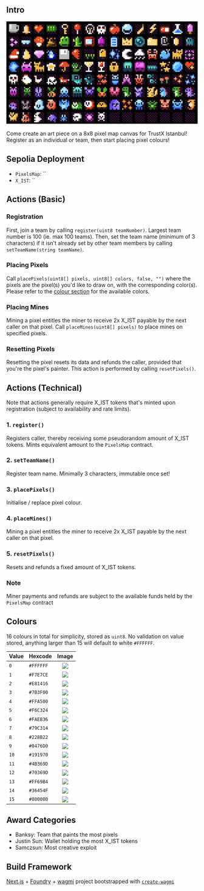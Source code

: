 ## Intro
![Pixel Art](./pic.jpg)

Come create an art piece on a 8x8 pixel map canvas for TrustX Istanbul! Register as an individual or team, then start placing pixel colours!

## Sepolia Deployment
- `PixelsMap`: ``
- `X_IST`: ``

## Actions (Basic)

### Registration
First, join a team by calling `register(uint8 teamNumber)`. Largest team number is 100 (ie. max 100 teams). Then, set the team name (minimum of 3 characters) if it isn't already set by other team members by calling `setTeamName(string teamName)`.

### Placing Pixels
Call `placePixels(uint8[] pixels, uint8[] colors, false, "")` where the pixels are the pixel(s) you'd like to draw on, with the corresponding color(s). Please refer to the [colour section](#Colors) for the available colors.

### Placing Mines
Mining a pixel entitles the miner to receive 2x X_IST payable by the next caller on that pixel. Call `placeMines(uint8[] pixels)` to place mines on specified pixels.

### Resetting Pixels
Resetting the pixel resets its data and refunds the caller, provided that you're the pixel's painter. This action is performed by calling `resetPixels()`.

## Actions (Technical)
Note that actions generally require X_IST tokens that's minted upon registration (subject to availability and rate limits).

### 1. `register()`
Registers caller, thereby receiving some pseudorandom amount of X_IST tokens. Mints equivalent amount to the `PixelsMap` contract.

### 2. `setTeamName()`
Register team name. Minimally 3 characters, immutable once set!

### 3. `placePixels()`
Initialise / replace pixel colour.

### 4. `placeMines()`
Mining a pixel entitles the miner to receive 2x X_IST payable by the next caller on that pixel.

### 5. `resetPixels()`
Resets and refunds a fixed amount of X_IST tokens.

### Note
Miner payments and refunds are subject to the available funds held by the `PixelsMap` contract

## Colours
16 colours in total for simplicity, stored as `uint8`. No validation on value stored, anything larger than 15 will default to white `#FFFFFF`.

| Value | Hexcode | Image |
|:------|:---------|:-:|
| `0` | `#FFFFFF` | <a href='#'><img valign='middle' src='https://readme-swatches.vercel.app/FFFFFF'/></a> |
| `1` | `#F7E7CE` | <a href='#'><img valign='middle' src='https://readme-swatches.vercel.app/F7E7CE'/></a> |
| `2` | `#E81416` | <a href='#'><img valign='middle' src='https://readme-swatches.vercel.app/E81416'/></a> |
| `3` | `#7B3F00` | <a href='#'><img valign='middle' src='https://readme-swatches.vercel.app/7B3F00'/></a> |
| `4` | `#FFA500` | <a href='#'><img valign='middle' src='https://readme-swatches.vercel.app/FFA500'/></a> |
| `5` | `#F6C324` | <a href='#'><img valign='middle' src='https://readme-swatches.vercel.app/F6C324'/></a> |
| `6` | `#FAEB36` | <a href='#'><img valign='middle' src='https://readme-swatches.vercel.app/FAEB36'/></a> |
| `7` | `#79C314` | <a href='#'><img valign='middle' src='https://readme-swatches.vercel.app/79C314'/></a> |
| `8` | `#228B22` | <a href='#'><img valign='middle' src='https://readme-swatches.vercel.app/228B22'/></a> |
| `9` | `#0476D0` | <a href='#'><img valign='middle' src='https://readme-swatches.vercel.app/0476D0'/></a> |
| `10` | `#191970` | <a href='#'><img valign='middle' src='https://readme-swatches.vercel.app/191970'/></a> |
| `11` | `#4B369D` | <a href='#'><img valign='middle' src='https://readme-swatches.vercel.app/4B369D'/></a> |
| `12` | `#70369D` | <a href='#'><img valign='middle' src='https://readme-swatches.vercel.app/70369D'/></a> |
| `13` | `#FF69B4` | <a href='#'><img valign='middle' src='https://readme-swatches.vercel.app/FF69B4'/></a> |
| `14` | `#36454F` | <a href='#'><img valign='middle' src='https://readme-swatches.vercel.app/36454F'/></a> |
| `15` | `#000000` | <a href='#'><img valign='middle' src='https://readme-swatches.vercel.app/000000'/></a> |

## Award Categories
- Banksy: Team that paints the most pixels
- Justin Sun: Wallet holding the most X_IST tokens
- Samczsun: Most creative exploit

## Build Framework
[Next.js](https://nextjs.org) + [Foundry](https://book.getfoundry.sh/) + [wagmi](https://wagmi.sh) project bootstrapped with [`create-wagmi`](https://github.com/wagmi-dev/wagmi/tree/main/packages/create-wagmi)

